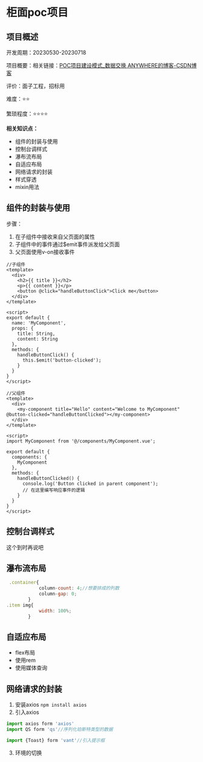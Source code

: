 # 柜面poc项目

## 项目概述

开发周期：20230530-20230718

项目概要：相关链接：[POC项目建设模式_数据交换 ANYWHERE的博客-CSDN博客](https://blog.csdn.net/anywhere88/article/details/84564739)

评价：面子工程，招标用

难度：⭐⭐

繁琐程度：⭐⭐⭐⭐

**相关知识点：**

- 组件的封装与使用
- 控制台调样式
- 瀑布流布局
- 自适应布局
- 网络请求的封装
- 样式穿透
- mixin用法

## 组件的封装与使用

步骤：

1. 在子组件中接收来自父页面的属性
2. 子组件中的事件通过$emit事件派发给父页面
3. 父页面使用v-on接收事件

```vue
//子组件
<template>
  <div>
    <h2>{{ title }}</h2>
    <p>{{ content }}</p>
    <button @click="handleButtonClick">Click me</button>
  </div>
</template>

<script>
export default {
  name: 'MyComponent',
  props: {
    title: String,
    content: String
  },
  methods: {
    handleButtonClick() {
      this.$emit('button-clicked');
    }
  }
}
</script>
```

```vue
//父组件
<template>
  <div>
    <my-component title="Hello" content="Welcome to MyComponent" @button-clicked="handleButtonClicked"></my-component>
  </div>
</template>

<script>
import MyComponent from '@/components/MyComponent.vue';

export default {
  components: {
    MyComponent
  },
  methods: {
    handleButtonClicked() {
      console.log('Button clicked in parent component');
      // 在这里编写响应事件的逻辑
    }
  }
}
</script>
```

## 控制台调样式

这个到时再说吧

## 瀑布流布局

```javascript
 .container{
            column-count: 4;//想要排成的列数
            column-gap: 0;
        }
.item img{
            width: 100%;
        }
```

## 自适应布局

- flex布局
- 使用rem
- 使用媒体查询

## 网络请求的封装

1. 安装axios `npm install axios`
2. 引入axios

```javascript
import axios form 'axios'
import QS form 'qs'//序列化珀斯特类型的数据

import {Toast} form 'vant'//引入提示框
```

3. 环境的切换

```javascript
```

